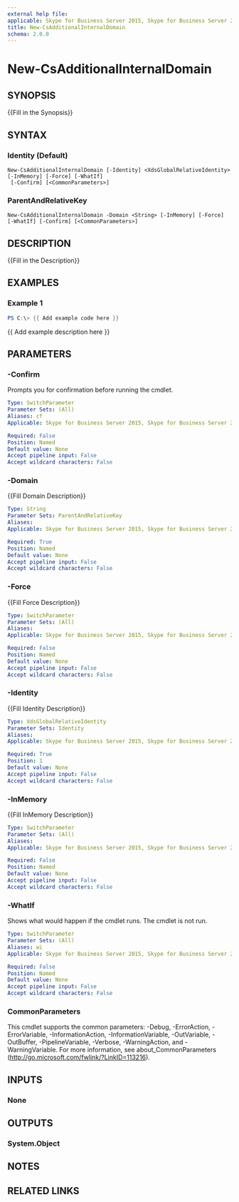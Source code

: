 ```yaml
---
external help file:
applicable: Skype for Business Server 2015, Skype for Business Server 2019
title: New-CsAdditionalInternalDomain
schema: 2.0.0
---
```


# New-CsAdditionalInternalDomain

## SYNOPSIS
{{Fill in the Synopsis}}

## SYNTAX

### Identity (Default)
```
New-CsAdditionalInternalDomain [-Identity] <XdsGlobalRelativeIdentity> [-InMemory] [-Force] [-WhatIf]
 [-Confirm] [<CommonParameters>]
```

### ParentAndRelativeKey
```
New-CsAdditionalInternalDomain -Domain <String> [-InMemory] [-Force] [-WhatIf] [-Confirm] [<CommonParameters>]
```

## DESCRIPTION
{{Fill in the Description}}

## EXAMPLES

### Example 1
```powershell
PS C:\> {{ Add example code here }}
```

{{ Add example description here }}

## PARAMETERS

### -Confirm
Prompts you for confirmation before running the cmdlet.

```yaml
Type: SwitchParameter
Parameter Sets: (All)
Aliases: cf
Applicable: Skype for Business Server 2015, Skype for Business Server 2019

Required: False
Position: Named
Default value: None
Accept pipeline input: False
Accept wildcard characters: False
```

### -Domain
{{Fill Domain Description}}

```yaml
Type: String
Parameter Sets: ParentAndRelativeKey
Aliases:
Applicable: Skype for Business Server 2015, Skype for Business Server 2019

Required: True
Position: Named
Default value: None
Accept pipeline input: False
Accept wildcard characters: False
```

### -Force
{{Fill Force Description}}

```yaml
Type: SwitchParameter
Parameter Sets: (All)
Aliases:
Applicable: Skype for Business Server 2015, Skype for Business Server 2019

Required: False
Position: Named
Default value: None
Accept pipeline input: False
Accept wildcard characters: False
```

### -Identity
{{Fill Identity Description}}

```yaml
Type: XdsGlobalRelativeIdentity
Parameter Sets: Identity
Aliases:
Applicable: Skype for Business Server 2015, Skype for Business Server 2019

Required: True
Position: 1
Default value: None
Accept pipeline input: False
Accept wildcard characters: False
```

### -InMemory
{{Fill InMemory Description}}

```yaml
Type: SwitchParameter
Parameter Sets: (All)
Aliases:
Applicable: Skype for Business Server 2015, Skype for Business Server 2019

Required: False
Position: Named
Default value: None
Accept pipeline input: False
Accept wildcard characters: False
```

### -WhatIf
Shows what would happen if the cmdlet runs.
The cmdlet is not run.

```yaml
Type: SwitchParameter
Parameter Sets: (All)
Aliases: wi
Applicable: Skype for Business Server 2015, Skype for Business Server 2019

Required: False
Position: Named
Default value: None
Accept pipeline input: False
Accept wildcard characters: False
```

### CommonParameters
This cmdlet supports the common parameters: -Debug, -ErrorAction, -ErrorVariable, -InformationAction, -InformationVariable, -OutVariable, -OutBuffer, -PipelineVariable, -Verbose, -WarningAction, and -WarningVariable.
For more information, see about_CommonParameters (http://go.microsoft.com/fwlink/?LinkID=113216).

## INPUTS

### None


## OUTPUTS

### System.Object

## NOTES

## RELATED LINKS

